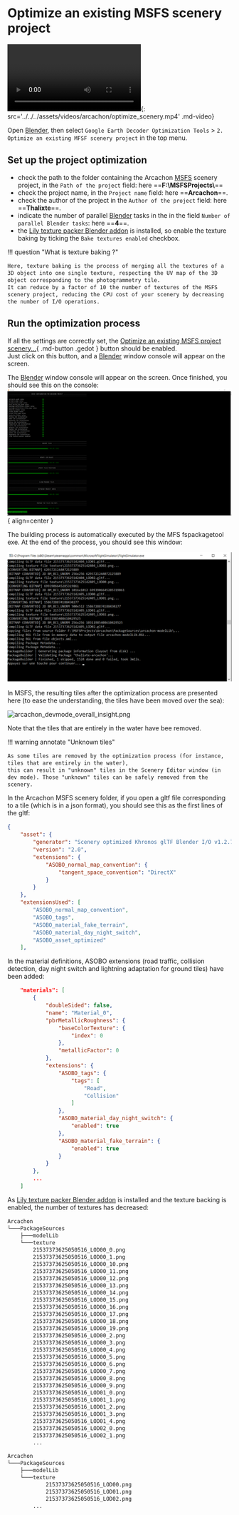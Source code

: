 # Optimize an existing MSFS scenery project
![type:video](video.mp4){: src='../../../assets/videos/arcachon/optimize_scenery.mp4' .md-video}

Open [Blender][1], then select `Google Earth Decoder Optimization Tools` > `2. Optimize an existing MFSF scenery project` in the top menu.


## Set up the project optimization

* check the path to the folder containing the Arcachon [MSFS][2] scenery project, in the `Path of the project` field: here ==**F:\\MSFSProjects\\**==
* check the project name, in the `Project name` field: here ==**Arcachon**==.
* check the author of the project in the `Author of the project` field: here ==**Thalixte**==.
* indicate the number of parallel [Blender][1] tasks in the in the field `Number of parallel Blender tasks`: here ==**4**==.
* the [Lily texture packer Blender addon][3] is installed, so enable the texture baking by ticking the `Bake textures enabled` checkbox.

!!! question "What is texture baking ?"

    Here, texture baking is the process of merging all the textures of a 3D object into one single texture, respecting the UV map of the 3D object corresponding to the photogrammetry tile.
    It can reduce by a factor of 10 the number of textures of the MSFS scenery project, reducing the CPU cost of your scenery by decreasing the number of I/O operations.

## Run the optimization process

If all the settings are correctly set, the [Optimize an existing MSFS project scenery...](javascript:void(0)){ .md-button .gedot } button should be enabled.  
Just click on this button, and a [Blender][1] window console will appear on the screen.

The [Blender][1] window console will appear on the screen. Once finished, you should see this on the console:   
![Image title](../../../assets/images/optimize_scenery.png){ align=center }   

The building process is automatically executed by the MFS fspackagetool exe. At the end of the process, you should see this window:

![fspackagetools_build_completed.png](..%2F..%2Fassets%2Fimages%2Ffspackagetools_build_completed.png)

In MSFS, the resulting tiles after the optimization process are presented here (to ease the understanding, the tiles have been moved over the sea):

![arcachon_devmode_overall_insight.png](..%2F..%2Fassets%2Fimages%2Farcachon_devmode_overall_insight.png)

Note that the tiles that are entirely in the water have bee removed.

!!! warning annotate "Unknown tiles"

    As some tiles are removed by the optimization process (for instance, tiles that are entirely in the water), 
    this can result in "unknown" tiles in the Scenery Editor window (in dev mode). Those "unknown" tiles can be safely removed from the scenery.


In the Arcachon MSFS scenery folder, if you open a gltf file corresponding to a tile (which is in a json format), you should see this as the first lines of the gltf:
```json
{
    "asset": {
        "generator": "Scenery optimized Khronos glTF Blender I/O v1.2.75",
        "version": "2.0",
        "extensions": {
            "ASOBO_normal_map_convention": {
                "tangent_space_convention": "DirectX"
            }
        }
    },
    "extensionsUsed": [
        "ASOBO_normal_map_convention",
        "ASOBO_tags",
        "ASOBO_material_fake_terrain",
        "ASOBO_material_day_night_switch",
        "ASOBO_asset_optimized"
    ],
```

In the material definitions, ASOBO extensions (road traffic, collision detection, day night switch and lightning adaptation for ground tiles) have been added:
```json
    "materials": [
        {
            "doubleSided": false,
            "name": "Material_0",
            "pbrMetallicRoughness": {
                "baseColorTexture": {
                    "index": 0
                },
                "metallicFactor": 0
            },
            "extensions": {
                "ASOBO_tags": {
                    "tags": [
                        "Road",
                        "Collision"
                    ]
                },
                "ASOBO_material_day_night_switch": {
                    "enabled": true
                },
                "ASOBO_material_fake_terrain": {
                    "enabled": true
                }
            }
        },
        ...
    ]
```


As [Lily texture packer Blender addon][3] is installed and the texture backing is enabled, the number of textures has decreased:


```title="before"
Arcachon
└───PackageSources
    ├───modelLib
    └───texture
        21537373625050516_LOD00_0.png
        21537373625050516_LOD00_1.png
        21537373625050516_LOD00_10.png
        21537373625050516_LOD00_11.png
        21537373625050516_LOD00_12.png
        21537373625050516_LOD00_13.png
        21537373625050516_LOD00_14.png
        21537373625050516_LOD00_15.png
        21537373625050516_LOD00_16.png
        21537373625050516_LOD00_17.png
        21537373625050516_LOD00_18.png
        21537373625050516_LOD00_19.png
        21537373625050516_LOD00_2.png
        21537373625050516_LOD00_3.png
        21537373625050516_LOD00_4.png
        21537373625050516_LOD00_5.png
        21537373625050516_LOD00_6.png
        21537373625050516_LOD00_7.png
        21537373625050516_LOD00_8.png
        21537373625050516_LOD00_9.png
        21537373625050516_LOD01_0.png
        21537373625050516_LOD01_1.png
        21537373625050516_LOD01_2.png
        21537373625050516_LOD01_3.png
        21537373625050516_LOD01_4.png
        21537373625050516_LOD02_0.png
        21537373625050516_LOD02_1.png
        ...
```

```title="after"
Arcachon
└───PackageSources
    ├───modelLib
    └───texture
            21537373625050516_LOD00.png
            21537373625050516_LOD01.png
            21537373625050516_LOD02.png
        ...
```

[1]:https://www.blender.org/
[2]:https://www.flightsimulator.com/
[3]:https://eliemichel.gumroad.com/l/DFExj